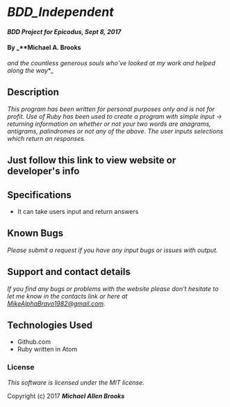# _BDD_Independent_

#### _BDD Project for Epicodus, Sept 8, 2017_

#### By _**Michael A. Brooks
  *and the countless generous souls who've looked at my work and helped along the way**_

## Description

_This program has been written for personal purposes only and is not for profit. Use of Ruby has been used to create a program with simple input -> returning information on whether or not your two words are anagrams, antigrams, palindromes or not any of the above.  The user inputs selections which return an responses._

## Just follow this link to view website or developer's info

<!-- https://MikeAlphaBravo.github.io/Pizza-Delivery -->

## Specifications

* It can take users input and return answers

## Known Bugs

_Please submit a request if you have any input bugs or issues with output._

## Support and contact details

_If you find any bugs or problems with the website please don't hesitate to let me know in the contacts link or here at MikeAlphaBravo1982@gmail.com._

## Technologies Used

  * Github.com
  * Ruby written in Atom

### License

_This software is licensed under the MIT license._

Copyright (c) 2017 _**Michael Allen Brooks**_

